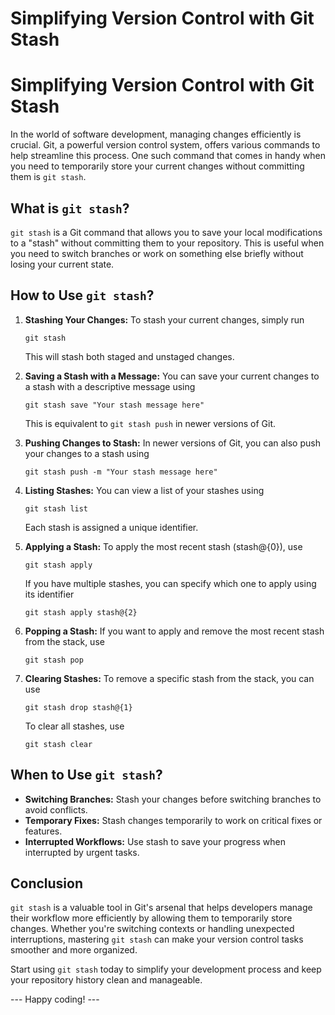 # Simplifying Version Control with Git Stash


# Simplifying Version Control with Git Stash

In the world of software development, managing changes efficiently is crucial. Git, a powerful version control system, offers various commands to help streamline this process. One such command that comes in handy when you need to temporarily store your current changes without committing them is `git stash`.

<!--more-->

## What is `git stash`?

`git stash` is a Git command that allows you to save your local modifications to a "stash" without committing them to your repository. This is useful when you need to switch branches or work on something else briefly without losing your current state.

## How to Use `git stash`?

1. **Stashing Your Changes:**
   To stash your current changes, simply run
   ```
   git stash
   ```
   This will stash both staged and unstaged changes.

1. **Saving a Stash with a Message:**
   You can save your current changes to a stash with a descriptive message using
   ```
   git stash save "Your stash message here"
   ```
   This is equivalent to `git stash push` in newer versions of Git.

1. **Pushing Changes to Stash:**
   In newer versions of Git, you can also push your changes to a stash using
   ```
   git stash push -m "Your stash message here"
   ```

1. **Listing Stashes:**
   You can view a list of your stashes using
   ```
   git stash list
   ```
   Each stash is assigned a unique identifier.

1. **Applying a Stash:**
   To apply the most recent stash (stash@{0}), use
   ```
   git stash apply
   ```
   If you have multiple stashes, you can specify which one to apply using its identifier
   ```
   git stash apply stash@{2}
   ```

1. **Popping a Stash:**
   If you want to apply and remove the most recent stash from the stack, use
   ```
   git stash pop
   ```

1. **Clearing Stashes:**
   To remove a specific stash from the stack, you can use
   ```
   git stash drop stash@{1}
   ```
   To clear all stashes, use
   ```
   git stash clear
   ```

## When to Use `git stash`?

- **Switching Branches:** Stash your changes before switching branches to avoid conflicts.
- **Temporary Fixes:** Stash changes temporarily to work on critical fixes or features.
- **Interrupted Workflows:** Use stash to save your progress when interrupted by urgent tasks.

## Conclusion

`git stash` is a valuable tool in Git's arsenal that helps developers manage their workflow more efficiently by allowing them to temporarily store changes. Whether you're switching contexts or handling unexpected interruptions, mastering `git stash` can make your version control tasks smoother and more organized.

Start using `git stash` today to simplify your development process and keep your repository history clean and manageable. 

--- Happy coding! ---



